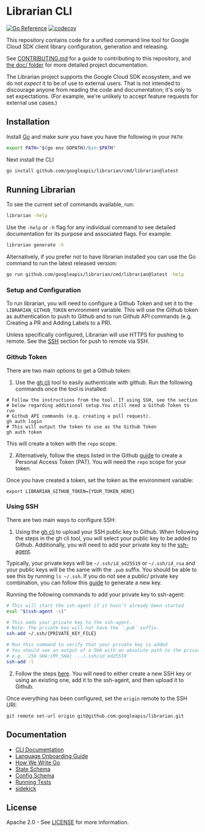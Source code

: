 # Librarian CLI

[![Go Reference](https://pkg.go.dev/badge/github.com/googleapis/librarian/cmd/librarian.svg)](https://pkg.go.dev/github.com/googleapis/librarian/cmd/librarian)
[![codecov](https://codecov.io/github/googleapis/librarian/graph/badge.svg?token=33d3L7Y0gN)](https://codecov.io/github/googleapis/librarian)

This repository contains code for a unified command line tool for
Google Cloud SDK client library configuration, generation and releasing.

See [CONTRIBUTING.md](CONTRIBUTING.md) for a guide to contributing to this repository,
and [the doc/ folder](doc/) for more detailed project documentation.

The Librarian project supports the Google Cloud SDK ecosystem, and
we do not *expect* it to be of use to external users. That is not
intended to discourage anyone from reading the code and documentation;
it's only to set expectations. (For example, we're unlikely to accept
feature requests for external use cases.)

## Installation

Install [Go](https://go.dev/doc/install) and make sure you have you have the
following in your `PATH`:

```sh
export PATH="$(go env GOPATH)/bin:$PATH"
```

Next install the CLI

```sh
go install github.com/googleapis/librarian/cmd/librarian@latest
```

## Running Librarian

To see the current set of commands available, run:

```sh
librarian -help
```

Use the `-help` or `-h` flag for any individual command to see detailed
documentation for its purpose and associated flags. For example:

```sh
librarian generate -h
```

Alternatively, if you prefer not to have librarian installed you can use the Go
command to run the latest released version:

```sh
go run github.com/googleapis/librarian/cmd/librarian@latest -help
```

### Setup and Configuration
To run librarian, you will need to configure a Github Token and set it to the `LIBRARIAN_GITHUB_TOKEN` environment variable. This will use the Github token as authentication to push to Github and to run Github API commands (e.g. Creating a PR and Adding Labels to a PR).

Unless specifically configured, Librarian will use HTTPS for pushing to remote. See the [SSH](#using-ssh) section for push to remote via SSH.

### Github Token
There are two main options to get a Github token:
1. Use the [gh cli](https://cli.github.com/) tool to easily authenticate with github. Run the following commands once the tool is installed:
```shell
# Follow the instructions from the tool. If using SSH, see the section
# below regarding additional setup.You still need a Github Token to run
# Github API commands (e.g. creating a pull request).
gh auth login 
# This will output the token to use as the Github Token
gh auth token
```
This will create a token with the `repo` scope.

2. Alternatively, follow the steps listed in the Github [guide](https://docs.github.com/en/authentication/keeping-your-account-and-data-secure/managing-your-personal-access-tokens#creating-a-personal-access-token-classic) to create a Personal Access Token (PAT). You will need the `repo` scope for your token.

Once you have created a token, set the token as the environment variable:
```shell
export LIBRARIAN_GITHUB_TOKEN={YOUR_TOKEN_HERE}
```

### Using SSH
There are two main ways to configure SSH:
1. Using the [gh cli](https://cli.github.com/) to upload your SSH public key to Github. When following the steps in the gh cli tool, you will select your public key to be added to Github. Additionally, you will need to add your private key to the [ssh-agent](https://linux.die.net/man/1/ssh-agent).

Typically, your private keys will be `~/.ssh/id_ed25519` or `~/.ssh/id_rsa` and your public keys will be the same with the `.pub` suffix. You should be able to see this by running `ls ~/.ssh`. If you do not see a public/ private key combination, you can follow this [guide](https://docs.github.com/en/authentication/connecting-to-github-with-ssh/generating-a-new-ssh-key-and-adding-it-to-the-ssh-agent) to generate a new key.

Running the following commands to add your private key to ssh-agent:
```sh
# This will start the ssh-agent if it hasn't already been started
eval "$(ssh-agent -s)"

# This adds your private key to the ssh-agent.
# Note: The private key will not have the `.pub` suffix.
ssh-add ~/.ssh/{PRIVATE_KEY_FILE}

# Run this command to verify that your private key is added
# You should see an output of a SHA with an absolute path to the private key
# e.g. `256 SHA:{MY_SHA} .../.ssh/id_ed25519`
ssh-add -l
```

2. Follow the steps [here](https://docs.github.com/en/authentication/connecting-to-github-with-ssh). You will need to either create a new SSH key or using an existing one, add it to the ssh-agent, and then upload it to Github.

Once everything has been configured, set the `origin` remote to the SSH URI:
```shell
git remote set-url origin git@github.com:googleapis/librarian.git
```

## Documentation

- [CLI Documentation](https://pkg.go.dev/github.com/googleapis/librarian/cmd/librarian)
- [Language Onboarding Guide](doc/language-onboarding.md)
- [How We Write Go](doc/howwewritego.md)
- [State Schema](doc/state-schema.md)
- [Config Schema](doc/config-schema.md)
- [Running Tests](doc/testing.md)
- [sidekick](doc/sidekick.md)

## License

Apache 2.0 - See [LICENSE](LICENSE) for more information.
